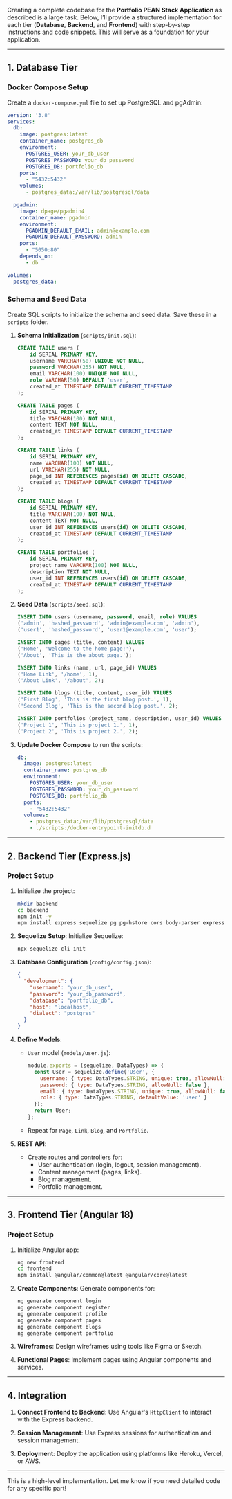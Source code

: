 Creating a complete codebase for the **Portfolio PEAN Stack Application** as described is a large task. Below, I’ll provide a structured implementation for each tier (**Database**, **Backend**, and **Frontend**) with step-by-step instructions and code snippets. This will serve as a foundation for your application.

---

## **1. Database Tier**

### **Docker Compose Setup**
Create a `docker-compose.yml` file to set up PostgreSQL and pgAdmin:

```yaml
version: '3.8'
services:
  db:
    image: postgres:latest
    container_name: postgres_db
    environment:
      POSTGRES_USER: your_db_user
      POSTGRES_PASSWORD: your_db_password
      POSTGRES_DB: portfolio_db
    ports:
      - "5432:5432"
    volumes:
      - postgres_data:/var/lib/postgresql/data

  pgadmin:
    image: dpage/pgadmin4
    container_name: pgadmin
    environment:
      PGADMIN_DEFAULT_EMAIL: admin@example.com
      PGADMIN_DEFAULT_PASSWORD: admin
    ports:
      - "5050:80"
    depends_on:
      - db

volumes:
  postgres_data:
```

### **Schema and Seed Data**
Create SQL scripts to initialize the schema and seed data. Save these in a `scripts` folder.

1. **Schema Initialization** (`scripts/init.sql`):
   ```sql
   CREATE TABLE users (
       id SERIAL PRIMARY KEY,
       username VARCHAR(50) UNIQUE NOT NULL,
       password VARCHAR(255) NOT NULL,
       email VARCHAR(100) UNIQUE NOT NULL,
       role VARCHAR(50) DEFAULT 'user',
       created_at TIMESTAMP DEFAULT CURRENT_TIMESTAMP
   );

   CREATE TABLE pages (
       id SERIAL PRIMARY KEY,
       title VARCHAR(100) NOT NULL,
       content TEXT NOT NULL,
       created_at TIMESTAMP DEFAULT CURRENT_TIMESTAMP
   );

   CREATE TABLE links (
       id SERIAL PRIMARY KEY,
       name VARCHAR(100) NOT NULL,
       url VARCHAR(255) NOT NULL,
       page_id INT REFERENCES pages(id) ON DELETE CASCADE,
       created_at TIMESTAMP DEFAULT CURRENT_TIMESTAMP
   );

   CREATE TABLE blogs (
       id SERIAL PRIMARY KEY,
       title VARCHAR(100) NOT NULL,
       content TEXT NOT NULL,
       user_id INT REFERENCES users(id) ON DELETE CASCADE,
       created_at TIMESTAMP DEFAULT CURRENT_TIMESTAMP
   );

   CREATE TABLE portfolios (
       id SERIAL PRIMARY KEY,
       project_name VARCHAR(100) NOT NULL,
       description TEXT NOT NULL,
       user_id INT REFERENCES users(id) ON DELETE CASCADE,
       created_at TIMESTAMP DEFAULT CURRENT_TIMESTAMP
   );
   ```

2. **Seed Data** (`scripts/seed.sql`):
   ```sql
   INSERT INTO users (username, password, email, role) VALUES
   ('admin', 'hashed_password', 'admin@example.com', 'admin'),
   ('user1', 'hashed_password', 'user1@example.com', 'user');

   INSERT INTO pages (title, content) VALUES
   ('Home', 'Welcome to the home page!'),
   ('About', 'This is the about page.');

   INSERT INTO links (name, url, page_id) VALUES
   ('Home Link', '/home', 1),
   ('About Link', '/about', 2);

   INSERT INTO blogs (title, content, user_id) VALUES
   ('First Blog', 'This is the first blog post.', 1),
   ('Second Blog', 'This is the second blog post.', 2);

   INSERT INTO portfolios (project_name, description, user_id) VALUES
   ('Project 1', 'This is project 1.', 1),
   ('Project 2', 'This is project 2.', 2);
   ```

3. **Update Docker Compose** to run the scripts:
   ```yaml
   db:
     image: postgres:latest
     container_name: postgres_db
     environment:
       POSTGRES_USER: your_db_user
       POSTGRES_PASSWORD: your_db_password
       POSTGRES_DB: portfolio_db
     ports:
       - "5432:5432"
     volumes:
       - postgres_data:/var/lib/postgresql/data
       - ./scripts:/docker-entrypoint-initdb.d
   ```

---

## **2. Backend Tier (Express.js)**

### **Project Setup**
1. Initialize the project:
   ```bash
   mkdir backend
   cd backend
   npm init -y
   npm install express sequelize pg pg-hstore cors body-parser express-session bcrypt dotenv
   ```

2. **Sequelize Setup**:
   Initialize Sequelize:
   ```bash
   npx sequelize-cli init
   ```

3. **Database Configuration** (`config/config.json`):
   ```json
   {
     "development": {
       "username": "your_db_user",
       "password": "your_db_password",
       "database": "portfolio_db",
       "host": "localhost",
       "dialect": "postgres"
     }
   }
   ```

4. **Define Models**:
   - `User` model (`models/user.js`):
     ```javascript
     module.exports = (sequelize, DataTypes) => {
       const User = sequelize.define('User', {
         username: { type: DataTypes.STRING, unique: true, allowNull: false },
         password: { type: DataTypes.STRING, allowNull: false },
         email: { type: DataTypes.STRING, unique: true, allowNull: false },
         role: { type: DataTypes.STRING, defaultValue: 'user' }
       });
       return User;
     };
     ```
   - Repeat for `Page`, `Link`, `Blog`, and `Portfolio`.

5. **REST API**:
   - Create routes and controllers for:
     - User authentication (login, logout, session management).
     - Content management (pages, links).
     - Blog management.
     - Portfolio management.

---

## **3. Frontend Tier (Angular 18)**

### **Project Setup**
1. Initialize Angular app:
   ```bash
   ng new frontend
   cd frontend
   npm install @angular/common@latest @angular/core@latest
   ```

2. **Create Components**:
   Generate components for:
   ```bash
   ng generate component login
   ng generate component register
   ng generate component profile
   ng generate component pages
   ng generate component blogs
   ng generate component portfolio
   ```

3. **Wireframes**:
   Design wireframes using tools like Figma or Sketch.

4. **Functional Pages**:
   Implement pages using Angular components and services.

---

## **4. Integration**
1. **Connect Frontend to Backend**:
   Use Angular's `HttpClient` to interact with the Express backend.

2. **Session Management**:
   Use Express sessions for authentication and session management.

3. **Deployment**:
   Deploy the application using platforms like Heroku, Vercel, or AWS.

---

This is a high-level implementation. Let me know if you need detailed code for any specific part!
